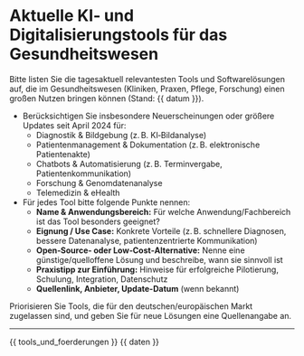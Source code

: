 # Aktuelle KI‑ und Digitalisierungstools für das Gesundheitswesen

Bitte listen Sie die tagesaktuell relevantesten Tools und Softwarelösungen auf,
die im Gesundheitswesen (Kliniken, Praxen, Pflege, Forschung) einen großen Nutzen bringen können (Stand: {{ datum }}).

- Berücksichtigen Sie insbesondere Neuerscheinungen oder größere Updates seit April 2024 für:
  - Diagnostik & Bildgebung (z. B. KI‑Bildanalyse)
  - Patientenmanagement & Dokumentation (z. B. elektronische Patientenakte)
  - Chatbots & Automatisierung (z. B. Terminvergabe, Patientenkommunikation)
  - Forschung & Genomdatenanalyse
  - Telemedizin & eHealth
- Für jedes Tool bitte folgende Punkte nennen:
  - **Name & Anwendungsbereich:** Für welche Anwendung/Fachbereich ist das Tool besonders geeignet?
  - **Eignung / Use Case:** Konkrete Vorteile (z. B. schnellere Diagnosen, bessere Datenanalyse, patientenzentrierte Kommunikation)
  - **Open‑Source‑ oder Low‑Cost‑Alternative:** Nenne eine günstige/quelloffene Lösung und beschreibe, wann sie sinnvoll ist
  - **Praxistipp zur Einführung:** Hinweise für erfolgreiche Pilotierung, Schulung, Integration, Datenschutz
  - **Quellenlink, Anbieter, Update-Datum** (wenn bekannt)

Priorisieren Sie Tools, die für den deutschen/europäischen Markt zugelassen sind, und geben Sie für neue Lösungen eine Quellenangabe an.

---

{{ tools_und_foerderungen }}
{{ daten }}
